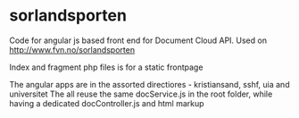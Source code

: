 sorlandsporten
==============

Code for angular js based front end for Document Cloud API. 
Used on http://www.fvn.no/sorlandsporten

Index and fragment php files is for a static frontpage

The angular apps are in the assorted directiores - kristiansand, sshf, uia and universitet
The all reuse the same docService.js in the root folder, while having a dedicated docController.js and html markup

